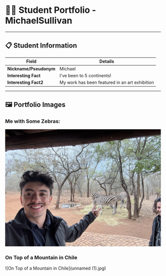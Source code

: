 # 👨‍🎓 Student Portfolio - MichaelSullivan

---

## 📋 Student Information

| **Field** | **Details** |
|-----------|-------------|
| **Nickname/Pseudonym** | Michael |
| **Interesting Fact** | I've been to 5 continents! |
| **Interesting Fact2** | My work has been featured in an art exhibition |

---

## 🖼️ Portfolio Images

### Me with Some Zebras:
![Zebras](unnamed.jpg)

### On Top of a Mountain in Chile
![On Top of a Mountain in Chile](unnamed (1).jpg)



